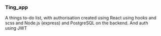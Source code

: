 ### Ting_app

A things to-do list, with authorisation created using React using hooks and scss and Node.js (express) and PostgreSQL on the backend. And auth using JWT
